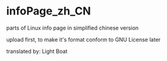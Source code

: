 # infoPage_zh_CN
parts of Linux info page in simplified chinese version

upload first, to make it's format conform to GNU License later

translated by: Light Boat
